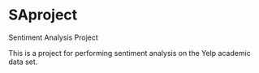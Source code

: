 SAproject
=========

Sentiment Analysis Project

This is a project for performing sentiment analysis on the Yelp academic data set.
